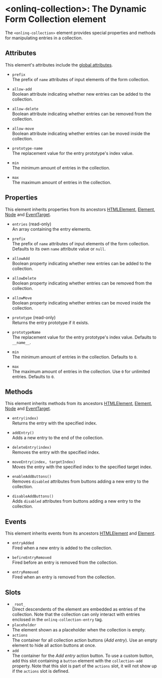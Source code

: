 # &lt;onlinq-collection&gt;: The Dynamic Form Collection element

The `<onlinq-collection>` element provides special properties and methods for
manipulating entries in a collection.

## Attributes

This element's attributes include the [global attributes][mdn-global-attributes].

- `prefix`  
  The prefix of `name` attributes of input elements of the form collection.

- `allow-add`  
  Boolean attribute indicating whether new entries can be added to the
  collection.

- `allow-delete`  
  Boolean attribute indicating whether entries can be removed from the
  collection.

- `allow-move`  
  Boolean attribute indicating whether entries can be moved inside the
  collection.

- `prototype-name`  
  The replacement value for the entry prototype's index value.  

- `min`  
  The minimum amount of entries in the collection.

- `max`  
  The maximum amount of entries in the collection.

## Properties

This element inherits properties from its ancestors [HTMLElement][mdn-htmlelement],
[Element][mdn-element], [Node][mdn-node] and [EventTarget][mdn-eventtarget].

- `entries` (read-only)  
  An array containing the entry elements.

- `prefix`  
  The prefix of `name` attributes of input elements of the form collection.
  Defaults to its own `name` attribute value or `null`.

- `allowAdd`  
  Boolean property indicating whether new entries can be added to the
  collection.

- `allowDelete`  
  Boolean property indicating whether entries can be removed from the
  collection.

- `allowMove`  
  Boolean property indicating whether entries can be moved inside the
  collection.

- `prototype` (read-only)  
  Returns the entry prototype if it exists.

- `prototypeName`  
  The replacement value for the entry prototype's index value. Defaults to
  `__name__`.

- `min`  
  The minimum amount of entries in the collection. Defaults to `0`.

- `max`  
  The maximum amount of entries in the collection. Use `0` for unlimited
  entries. Defaults to `0`.

## Methods

This element inherits methods from its ancestors [HTMLElement][mdn-htmlelement],
[Element][mdn-element], [Node][mdn-node] and [EventTarget][mdn-eventtarget].

- `entry(index)`  
  Returns the entry with the specified index.

- `addEntry()`  
  Adds a new entry to the end of the collection.

- `deleteEntry(index)`  
  Removes the entry with the specified index.

- `moveEntry(index, targetIndex)`  
  Moves the entry with the specified index to the specified target index.

- `enableAddButtons()`  
  Removes `disabled` attributes from buttons adding a new entry to the
  collection.

- `disableAddButtons()`  
  Adds `disabled` attributes from buttons adding a new entry to the
  collection.

## Events

This element inherits events from its ancestors [HTMLElement][mdn-htmlelement]
and [Element][mdn-element].

- `entryAdded`  
  Fired when a new entry is added to the collection.

- `befireEntryRemoved`  
  Fired before an entry is removed from the collection.

- `entryRemoved`  
  Fired when an entry is removed from the collection.

## Slots

- `_root_`  
  Direct descendents of the element are embedded as entries of the collection. 
  Note that the collection can only interact with entries enclosed in the
  `onlinq-collection-entry` tag.
- `placeholder`  
  The element shown as a placeholder when the collection is empty.
- `actions`  
  The container for all collection action buttons (*Add entry*). Use an empty
  element to hide all action buttons at once.
- `add`  
  The container for the *Add entry* action button. To use a custom button, add
  this slot containing a `button` element with the `collection-add` property.
  Note that this slot is part of the `actions` slot, it will not show up if the
  `actions` slot is defined.

[mdn-global-attributes]: https://developer.mozilla.org/en-US/docs/Web/HTML/Global_attributes
[mdn-htmlelement]: https://developer.mozilla.org/en-US/docs/Web/API/HTMLElement
[mdn-element]: https://developer.mozilla.org/en-US/docs/Web/API/Element
[mdn-node]: https://developer.mozilla.org/en-US/docs/Web/API/Node
[mdn-eventtarget]: https://developer.mozilla.org/en-US/docs/Web/API/EventTarget
